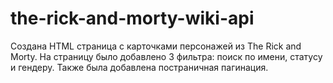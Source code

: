# the-rick-and-morty-wiki-api
Создана HTML страница с карточками персонажей из The Rick and Morty. На страницу было добавлено 3 фильтра: поиск по имени, статусу и гендеру. Также была добавлена постраничная пагинация.
